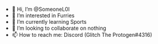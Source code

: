 - 👋 Hi, I’m @SomeoneL0l
- 👀 I’m interested in Furries
- 🌱 I’m currently learning Sports
- 💞️ I’m looking to collaborate on nothing
- 📫 How to reach me: Discord (Glitch The Protogen#4316)

<!---
SomeoneL0l/SomeoneL0l is a ✨ special ✨ repository because its `README.md` (this file) appears on your GitHub profile.
You can click the Preview link to take a look at your changes.
--->

